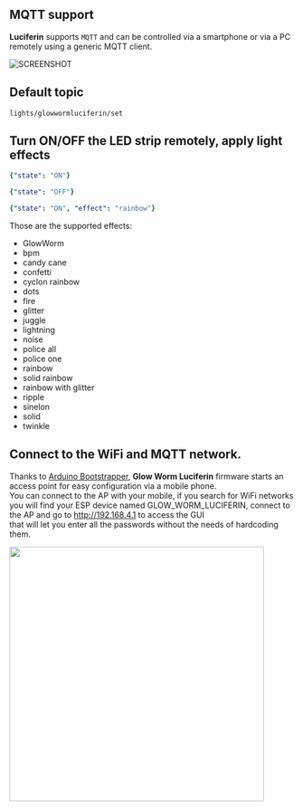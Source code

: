 ## MQTT support  

**Luciferin** supports `MQTT` and can be controlled via a smartphone or via a PC remotely using a generic MQTT client.

![SCREENSHOT](https://github.com/sblantipodi/pc_ambilight/blob/master/data/img/HA_mobile_client_screenshot.jpg)

## Default topic
```
lights/glowwormluciferin/set
```

## Turn ON/OFF the LED strip remotely, apply light effects  

```yaml
{"state": "ON"}
```
```yaml
{"state": "OFF"}
```
```yaml
{"state": "ON", "effect": "rainbow"}
```

Those are the supported effects:
- GlowWorm
- bpm
- candy cane
- confetti
- cyclon rainbow
- dots
- fire
- glitter
- juggle
- lightning
- noise
- police all
- police one
- rainbow
- solid rainbow
- rainbow with glitter
- ripple
- sinelon
- solid
- twinkle


## Connect to the WiFi and MQTT network.
Thanks to [Arduino Bootstrapper](https://github.com/sblantipodi/arduino_bootstrapper), **Glow Worm Luciferin** firmware starts an access point for easy configuration via a mobile phone.  
You can connect to the AP with your mobile, if you search for WiFi networks you will find your ESP device named GLOW_WORM_LUCIFERIN, connect to the AP and go to http://192.168.4.1 to access the GUI  
that will let you enter all the passwords without the needs of hardcoding them.
 
<p align="left">
  <img width="450" src="https://raw.githubusercontent.com/sblantipodi/arduino_bootstrapper/master/data/img/arduinobootstrapper.png">
</p>